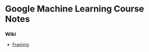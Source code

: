 # Google Machine Learning Course Notes

### Wiki

* [Framing](https://github.com/AntonioErdeljac/Google-Machine-Learning-Course-Notes/wiki/Framing)
